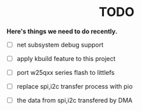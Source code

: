 <h1 align="center">
<span>TODO</span>
</h1>

**Here's things we need to do recently.**

- [ ] net subsystem debug support

- [ ] apply kbuild feature to this project

- [ ] port w25qxx series flash to littlefs

- [ ] replace spi,i2c transfer process with pio

- [ ] the data from spi,i2c transfered by DMA